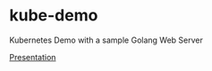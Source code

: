 # kube-demo
Kubernetes Demo with a sample Golang Web Server

[Presentation](https://slides.com/alyyousuf7/kubernetes)
